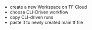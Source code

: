 - create a new Workspace on TF Cloud
- choose CLI-Driven workflow
- copy CLI-driven runs
- paste it to newly created main.tf file
